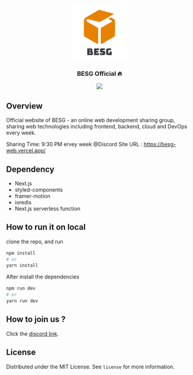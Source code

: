 <p align="center">
   <img src="./public/icon-256x256.png" alt="Logo" height="150">
   <h3 align="center">BESG Official 🔥</h3>
</p>
<p align="center">
  <img src="https://img.shields.io/badge/language-typescript-blue?style=flat-square"/>
</p>


## Overview

Official website of BESG - an online web development sharing group, sharing web technologies including frontend, backend, cloud and DevOps every week.

Sharing Time: 9:30 PM ervey week @Discord
Site URL : https://besg-web.vercel.app/

## Dependency

- Next.js
- styled-components
- framer-motion
- ioredis
- Next.js serverless function

## How to run it on local

clone the repo, and run

```bash
npm install
# or
yarn install
```

After install the dependencies

```bash
npm run dev
# or
yarn run dev
```

## How to join us ?

Click the [discord link](https://discord.gg/8uB4pmGtBj).

## License

Distributed under the MIT License. See `license` for more information.
